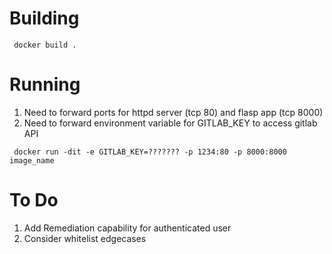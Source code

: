 # Building
<code> docker build . </code>

# Running
1. Need to forward ports for httpd server (tcp 80) and flasp app (tcp 8000)
2. Need to forward environment variable for GITLAB_KEY to access gitlab API

<code> docker run -dit -e GITLAB_KEY=??????? -p 1234:80 -p 8000:8000 image_name </code>


# To Do
1. Add Remediation capability for authenticated user
2. Consider whitelist edgecases